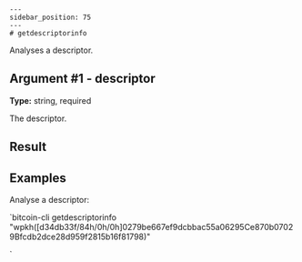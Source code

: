 
    ---
    sidebar_position: 75
    ---
    # getdescriptorinfo

Analyses a descriptor.

## Argument #1 - descriptor

**Type:** string, required

The descriptor.

## Result

## Examples

Analyse a descriptor:

`bitcoin-cli getdescriptorinfo "wpkh([d34db33f/84h/0h/0h]0279be667ef9dcbbac55a06295Ce870b07029Bfcdb2dce28d959f2815b16f81798)"

`